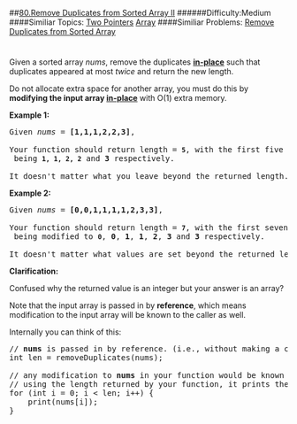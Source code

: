 ##[80.Remove Duplicates from Sorted Array II](https://leetcode.com/problems/remove-duplicates-from-sorted-array-ii/description/ "80.Remove Duplicates from Sorted Array II")
######Difficulty:Medium
####Similiar Topics:
  [Two Pointers](https://leetcode.com//tag/two-pointers)  [Array](https://leetcode.com//tag/array)
####Similiar Problems:
  [Remove Duplicates from Sorted Array](https://leetcode.com//problems/remove-duplicates-from-sorted-array)
<div class="question-description__3U1T" style="padding-top: 10px;"><div><p>Given a sorted array <em>nums</em>, remove the duplicates <a href="https://en.wikipedia.org/wiki/In-place_algorithm" target="_blank"><strong>in-place</strong></a> such that duplicates appeared at most&#160;<em>twice</em> and return the new length.</p>

<p>Do not allocate extra space for another array, you must do this by <strong>modifying the input array <a href="https://en.wikipedia.org/wiki/In-place_algorithm" target="_blank">in-place</a></strong> with O(1) extra memory.</p>

<p><strong>Example 1:</strong></p>

<pre>Given <em>nums</em> = <strong>[1,1,1,2,2,3]</strong>,

Your function should return length = <strong><code>5</code></strong>, with the first five elements of <em><code>nums</code></em> being <strong><code>1, 1, 2, 2</code></strong> and <strong>3</strong> respectively.

It doesn't matter what you leave beyond the returned length.</pre>

<p><strong>Example 2:</strong></p>

<pre>Given <em>nums</em> = <strong>[0,0,1,1,1,1,2,3,3]</strong>,

Your function should return length = <strong><code>7</code></strong>, with the first seven elements of <em><code>nums</code></em> being modified to&#160;<strong><code>0</code></strong>, <strong>0</strong>, <strong>1</strong>, <strong>1</strong>, <strong>2</strong>, <strong>3</strong> and&#160;<strong>3</strong> respectively.

It doesn't matter what values are set beyond&#160;the returned length.
</pre>

<p><strong>Clarification:</strong></p>

<p>Confused why the returned value is an integer but your answer is an array?</p>

<p>Note that the input array is passed in by <strong>reference</strong>, which means modification to the input array will be known to the caller as well.</p>

<p>Internally you can think of this:</p>

<pre>// <strong>nums</strong> is passed in by reference. (i.e., without making a copy)
int len = removeDuplicates(nums);

// any modification to <strong>nums</strong> in your function would be known by the caller.
// using the length returned by your function, it prints the first <strong>len</strong> elements.
for (int i = 0; i &lt; len; i++) {
&#160; &#160; print(nums[i]);
}
</pre>
</div></div><div> </div><div> </div><div> </div><div> </div><div> </div><div> </div><div> </div><div> </div><div> </div><div> </div><div> </div><div> </div><div> </div><div> </div><div> </div><div> </div><div> </div><div> </div><div> </div><div> </div><div> </div><div> </div><div> </div><div> </div><div> </div><div> </div><div> </div><div> </div><div> </div><div> </div><div> </div><div> </div><div> </div><div> </div><div> </div><div> </div><div> </div><div> </div><div> </div><div> </div><div> </div><div> </div><div> </div><div> </div><div> </div><div> </div><div> </div><div> </div><div> </div><div> </div><div> </div><div> </div><div> </div><div> </div><div> </div><div> </div><div> </div><div> </div><div> </div><div> </div><div> </div><div> </div><div> </div><div> </div><div> </div><div> </div><div> </div><div> </div><div> </div><div> </div><div> </div><div> </div><div> </div><div> </div><div> </div><div> </div><div> </div><div> </div><div> </div><div> </div><div> </div><div> </div><div> </div><div> </div><div> </div><div> </div><div> </div><div> </div><div> </div><div> </div><div> </div><div> </div><div> </div><div> </div><div> </div><div> </div><div> </div><div> </div><div> </div><div> </div><div> </div><div> </div><div> </div><div> </div><div> </div><div> </div><div> </div><div> </div><div> </div><div> </div><div> </div><div> </div>